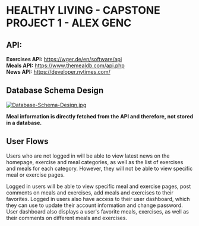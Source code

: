 # HEALTHY LIVING - CAPSTONE PROJECT 1 - ALEX GENC

## API:
**Exercises API:** https://wger.de/en/software/api  
**Meals API:** https://www.themealdb.com/api.php  
**News API:** https://developer.nytimes.com/  

## Database Schema Design
[![Database-Schema-Design.jpg](https://i.postimg.cc/VvmntCtK/Database-Schema-Design.jpg)](https://postimg.cc/r0ZDXzQ4)

**Meal information is directly fetched from the API and therefore, not stored in a database.**
 
## User Flows

Users who are not logged in will be able to view latest news on the homepage, exercise and meal categories, as well as the list of exercises and meals for each category. However, they will not be able to view specific meal or exercise pages.

Logged in users will be able to view specific meal and exercise pages, post comments on meals and exercises, add meals and exercises to their favorites. Logged in users also have access to their user dashboard, which they can use to update their account information and change password. User dashboard also displays a user's favorite meals, exercises, as well as their comments on different meals and exercises.